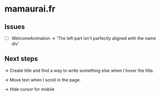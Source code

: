 # mamaurai.fr

## Issues

- [ ] WelcomeAnimation -> 'The left part isn't parfectly aligned with the name div'

## Next steps

-> Create title and find a way to write something else when I hover the title.

-> Move text when I scroll in the page.

-> Hide cursor for mobile